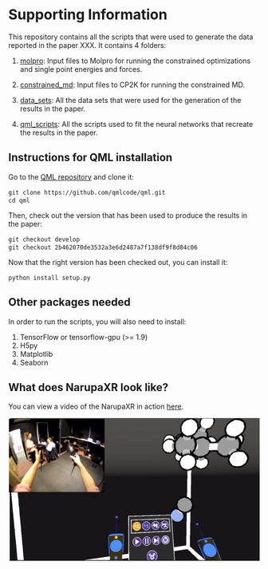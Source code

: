 # Supporting Information

This repository contains all the scripts that were used to generate the data reported in the paper XXX.
It contains 4 folders:

1. [molpro](./molpro): Input files to Molpro for running the constrained optimizations and single point energies and forces.

2. [constrained_md](./constrained_md): Input files to CP2K for running the constrained MD.

3. [data_sets](./data_sets): All the data sets that were used for the generation of the results in the paper.

4. [qml_scripts](./qml_scripts): All the scripts used to fit the neural networks that recreate the results in the paper.


## Instructions for QML installation

Go to the [QML repository](https://github.com/qmlcode/qml) and clone it:

```
git clone https://github.com/qmlcode/qml.git
cd qml
```

Then, check out the version that has been used to produce the results in the paper:

```
git checkout develop
git checkout 2b462070de3532a3e6d2487a7f138df9f8d84c06
```

Now that the right version has been checked out, you can install it:

```
python install setup.py
```

## Other packages needed

In order to run the scripts, you will also need to install:

1. TensorFlow or tensorflow-gpu (>= 1.9)
2. H5py
3. Matplotlib
4. Seaborn

## What does NarupaXR look like?

You can view a video of the NarupaXR in action [here](https://www.youtube.com/watch?v=oUdHrNsiXlA).

 ![Image](visuals/narupaxr.png?raw=true)
